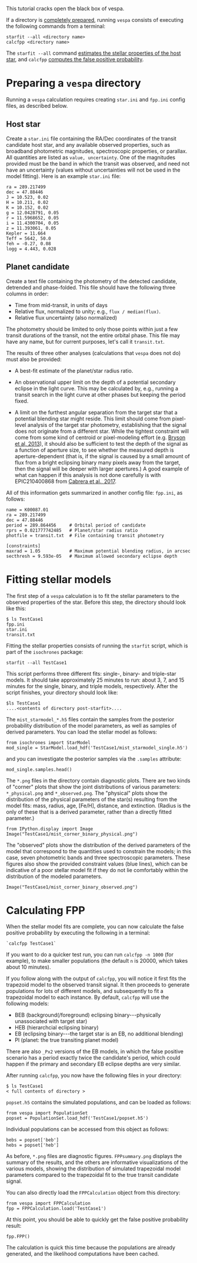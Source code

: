 This tutorial cracks open the black box of vespa.

If a directory is [completely prepared](#preparing-a-vespa-directory), running `vespa` consists of executing the following commands from a terminal:

    starfit --all <directory name>
    calcfpp <directory name>

The `starfit --all` command [estimates the stellar properties of the host star](#fitting-stellar-models), and `calcfpp` [computes the false positive probability](#calculating-fpp).

# Preparing a `vespa` directory

Running a `vespa` calculation requires creating `star.ini` and `fpp.ini` config files, as described below.

## Host star

Create a `star.ini` file containing the RA/Dec coordinates of the transit candidate host star, and any available observed properties, such as broadband photometric magnitudes, spectroscopic properties, or parallax.
All quantities are listed as `value, uncertainty`.
One of the magnitudes provided must be the band in which the transit was observed, and need not have an uncertainty (values without uncertainties will not be used in the model fitting).
Here is an example `star.ini` file:

    ra = 289.217499
    dec = 47.88446
    J = 10.523, 0.02
    H = 10.211, 0.02
    K = 10.152, 0.02
    g = 12.0428791, 0.05
    r = 11.5968652, 0.05
    i = 11.4300704, 0.05
    z = 11.393061, 0.05
    Kepler = 11.664
    Teff = 5642, 50.0
    feh = -0.27, 0.08
    logg = 4.443, 0.028

## Planet candidate

Create a text file containing the photometry of the detected candidate, detrended and phase-folded.
This file should have the following three columns in order:

  * Time from mid-transit, in units of days
  * Relative flux, normalized to unity; e.g., `flux / median(flux)`.
  * Relative flux uncertainty (also normalized)

The photometry should be limited to only those points within just a few transit durations of the transit, not the entire orbital phase.
This file may have any name, but for current purposes, let's call it `transit.txt`.

The results of three other analyses (calculations that `vespa` does not do) must also be provided:

  - A best-fit estimate of the planet/star radius ratio.

  - An observational upper limit on the depth of a potential secondary eclipse in the light curve.
    This may be calculated by, e.g., running a transit search in the light curve at other phases but keeping the period fixed.

  - A limit on the furthest angular separation from the target star that a potential blending star might reside.
    This limit should come from pixel-level analysis of the target star photometry, establishing that the signal does not originate from a different star.
    While the tightest constraint will come from some kind of centroid or pixel-modeling effort (e.g. [Bryson et al, 2013](https://arxiv.org/pdf/1303.0052.pdf)), it should also be sufficient to test the depth of the signal as a function of aperture size, to see whether the measured depth is aperture-dependent (that is, if the signal is caused by a small amount of flux from a bright eclipsing binary many pixels away from the target, then the signal will be deeper with larger apertures.)
    A good example of what can happen if this analysis is not done carefully is with EPIC210400868 from [Cabrera et al., 2017](https://arxiv.org/pdf/1707.08007.pdf).

All of this information gets summarized in another config file: `fpp.ini`, as follows:

    name = K00087.01
    ra = 289.217499
    dec = 47.88446
    period = 289.864456     # Orbital period of candidate
    rprs = 0.021777742485   # Planet/star radius ratio
    photfile = transit.txt  # File containing transit photometry

    [constraints]
    maxrad = 1.05           # Maximum potential blending radius, in arcsec
    secthresh = 9.593e-05   # Maximum allowed secondary eclipse depth


# Fitting stellar models

The first step of a `vespa` calculation is to fit the stellar parameters to the observed properties of the star.
Before this step, the directory should look like this:

    $ ls TestCase1
    fpp.ini
    star.ini
    transit.txt

Fitting the stellar properties consists of running the `starfit` script, which is part of the `isochrones` package:

    starfit --all TestCase1

This script performs three different fits: single-, binary- and triple-star models.
It should take approximately 25 minutes to run: about 3, 7, and 15 minutes for the single, binary, and triple models, respectively.
After the script finishes, your directory should look like:

    $ls TestCase1
    ....<contents of directory post-starfit>....

The `mist_starmodel_*.h5` files contain the samples from the posterior probability distribution of the model parameters, as well as samples of derived parameters.
You can load the stellar model as follows:

    from isochrones import StarModel
    mod_single = StarModel.load_hdf('TestCase1/mist_starmodel_single.h5')

and you can investigate the posterior samples via the `.samples` attribute:

    mod_single.samples.head()

The `*.png` files in the directory contain diagnostic plots.
There are two kinds of "corner" plots that show the joint distributions of various parameters: `*_physical.png` and `*_observed.png`.
The "physical" plots show the distribution of the physical parameters of the star(s) resulting from the model fits: mass, radius, age, [Fe/H], distance, and extinction.  (Radius is the only of these that is a derived parameter, rather than a directly fitted parameter.)

    from IPython.display import Image
    Image("TestCase1/mist_corner_binary_physical.png")

The "observed" plots show the distribution of the derived parameters of the model that correspond to the quantities used to constrain the models; in this case, seven photometric bands and three spectroscopic parameters.
These figures also show the provided constraint values (blue lines), which can be indicative of a poor stellar model fit if they do not lie comfortably within the distribution of the modeled parameters.

    Image("TestCase1/mist_corner_binary_observed.png")


# Calculating FPP

When the stellar model fits are complete, you can now calculate the false positive probability by executing the following in a terminal:

    `calcfpp TestCase1`

If you want to do a quicker test run, you can run `calcfpp -n 1000` (for example), to make smaller populations (the default `n` is 20000, which takes about 10 minutes).

If you follow along with the output of `calcfpp`, you will notice it first fits the trapezoid model to the observed transit signal.
It then proceeds to generate populations for lots of different models, and subsequently to fit a trapezoidal model to each instance.
By default, `calcfpp` will use the following models:

  * BEB (background(/foreground) eclipsing binary---physically unassociated with target star)
  * HEB (hierarchcial eclipsing binary)
  * EB (eclipsing binary---the target star is an EB, no additional blending)
  * Pl (planet: the true transiting planet model)

There are also `_Px2` versions of the EB models, in which the false positive scenario has a period exactly twice the candidate's period, which could happen if the primary and secondary EB eclipse depths are very similar.

After running `calcfpp`, you now have the following files in your directory:

    $ ls TestCase1
    < full contents of directory >

`popset.h5` contains the simulated populations, and can be loaded as follows:

    from vespa import PopulationSet
    popset = PopulationSet.load_hdf('TestCase1/popset.h5')

Individual populations can be accessed from this object as follows:

    bebs = popset['beb']
    hebs = popset['heb']

As before, `*.png` files are diagnostic figures.  `FPPsummary.png` displays the summary of the results, and the others are informative visualizations of the various models, showing the distribution of simulated trapezoidal model parameters compared to the trapezoidal fit to the true transit candidate signal.

You can also directly load the `FPPCalculation` object from this directory:

    from vespa import FPPCalculation
    fpp = FPPCalculation.load('TestCase1')

At this point, you should be able to quickly get the false positive probability result:

    fpp.FPP()

The calculation is quick this time because the populations are already generated, and the likelihood computations have been cached.
